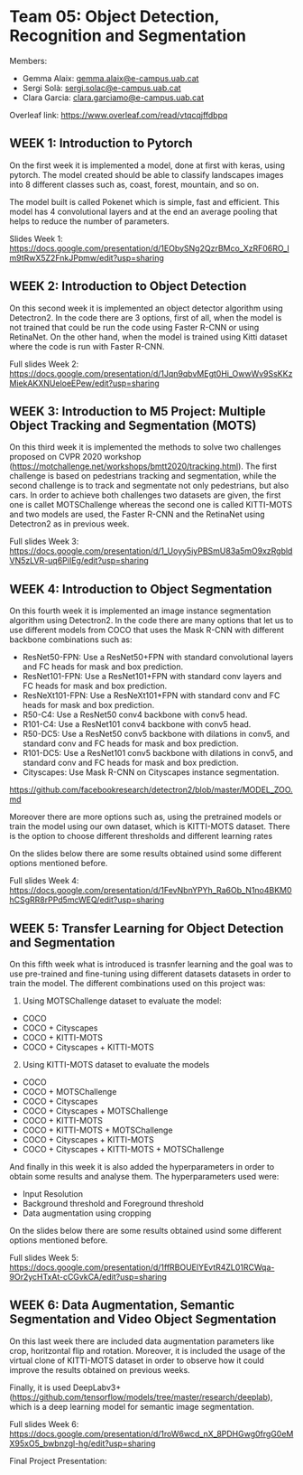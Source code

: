 # Team 05: Object Detection, Recognition and Segmentation

Members:
- Gemma Alaix: gemma.alaix@e-campus.uab.cat
- Sergi Solà: sergi.solac@e-campus.uab.cat
- Clara Garcia: clara.garciamo@e-campus.uab.cat

Overleaf link: https://www.overleaf.com/read/vtqcqjffdbpq



## WEEK 1: Introduction to Pytorch

On the first week it is implemented a model, done at first with keras, using pytorch. The model created should be able to classify landscapes images into 8 different classes such as, coast, forest, mountain, and so on.

The model built is called Pokenet which is simple, fast and efficient. This model has 4 convolutional layers and at the end an average pooling that helps to reduce the number of parameters.

Slides Week 1: https://docs.google.com/presentation/d/1EObySNg2QzrBMco_XzRF06RO_lm9tRwX5Z2FnkJPpmw/edit?usp=sharing

## WEEK 2: Introduction to Object Detection

On this second week it is implemented an object detector algorithm using Detectron2. In the code there are 3 options, first of all, when the model is not trained that could be run the code using Faster R-CNN or using RetinaNet. On the other hand, when the model is trained using Kitti dataset where the code is run with Faster R-CNN.

Full slides Week 2: https://docs.google.com/presentation/d/1Jqn9qbvMEgt0Hi_OwwWv9SsKKzMiekAKXNUeloeEPew/edit?usp=sharing

## WEEK 3: Introduction to M5 Project: Multiple Object Tracking and Segmentation (MOTS)

On this third week it is implemented the methods to solve two challenges proposed on CVPR 2020 workshop (https://motchallenge.net/workshops/bmtt2020/tracking.html).
The first challenge is based on pedestrians tracking and segmentation, while the second challenge is to track and segmentate not only pedestrians, but also cars. In order to achieve both challenges two datasets are given, the first one is callet MOTSChallenge whereas the second one is called KITTI-MOTS and two models are used, the Faster R-CNN and the RetinaNet using Detectron2 as in previous week.

Full slides Week 3: https://docs.google.com/presentation/d/1_Uoyy5iyPBSmU83a5mO9xzRgbldVN5zLVR-uq6PiIEg/edit?usp=sharing

## WEEK 4: Introduction to Object Segmentation

On this fourth week it is implemented an image instance segmentation algorithm using Detectron2. In the code there are many options that let us to use different models from COCO that uses the Mask R-CNN with different backbone combinations such as:
* ResNet50-FPN: Use a ResNet50+FPN with standard convolutional layers and FC heads for mask and box prediction.
* ResNet101-FPN: Use a ResNet101+FPN with standard conv layers and FC heads for mask and box prediction. 
* ResNeXt101-FPN: Use a ResNeXt101+FPN with standard conv and FC heads for mask and box prediction.
* R50-C4: Use a ResNet50 conv4 backbone with conv5 head.
* R101-C4: Use a ResNet101 conv4 backbone with conv5 head.
* R50-DC5: Use a ResNet50 conv5 backbone with dilations in conv5, and standard conv and FC heads for mask and box prediction.
* R101-DC5: Use a ResNet101 conv5 backbone with dilations in conv5, and standard conv and FC heads for mask and box prediction.
* Cityscapes: Use Mask R-CNN on Cityscapes instance segmentation.

https://github.com/facebookresearch/detectron2/blob/master/MODEL_ZOO.md

Moreover there are more options such as, using the pretrained models or train the model using our own dataset, which is KITTI-MOTS dataset. There is the option to choose different thresholds and different learning rates 

On the slides below there are some results obtained usind some different options mentioned before.

Full slides Week 4: https://docs.google.com/presentation/d/1FevNbnYPYh_Ra6Ob_N1no4BKM0hCSgRR8rPPd5mcWEQ/edit?usp=sharing

## WEEK 5: Transfer Learning for Object Detection and Segmentation

On this fifth week what is introduced is trasnfer learning and the goal was to use pre-trained and fine-tuning using different datasets datasets in order to train the model. The different combinations used on this project was:

1) Using MOTSChallenge dataset to evaluate the model:
  * COCO
  * COCO + Cityscapes
  * COCO + KITTI-MOTS
  * COCO + Cityscapes + KITTI-MOTS
  
 2) Using KITTI-MOTS dataset to evaluate the models
  * COCO
  * COCO + MOTSChallenge
  * COCO + Cityscapes
  * COCO + Cityscapes + MOTSChallenge
  * COCO + KITTI-MOTS
  * COCO + KITTI-MOTS + MOTSChallenge
  * COCO + Cityscapes + KITTI-MOTS
  * COCO + Cityscapes + KITTI-MOTS + MOTSChallenge
  
And finally in this week it is also added the hyperparameters in order to obtain some results and analyse them. The hyperparameters used were:

* Input Resolution
* Background threshold and Foreground threshold
* Data augmentation using cropping

On the slides below there are some results obtained usind some different options mentioned before.

Full slides Week 5: https://docs.google.com/presentation/d/1ffRBOUElYEvtR4ZL01RCWqa-9Or2ycHTxAt-cCGvkCA/edit?usp=sharing

## WEEK 6: Data Augmentation, Semantic Segmentation and Video Object Segmentation

On this last week there are included data augmentation parameters like crop, horitzontal flip and rotation. Moreover, it is included the usage of the virtual clone of KITTI-MOTS dataset in order to observe how it could improve the results obtained on previous weeks.

Finally, it is used DeepLabv3+ (https://github.com/tensorflow/models/tree/master/research/deeplab), which is a deep learning model for semantic image segmentation. 

Full slides Week 6: https://docs.google.com/presentation/d/1roW6wcd_nX_8PDHGwg0frgG0eMX95xO5_bwbnzgl-hg/edit?usp=sharing

Final Project Presentation: 
